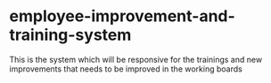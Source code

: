# employee-improvement-and-training-system
This is the system which will be responsive for the trainings and new improvements that needs to be improved in the working boards

